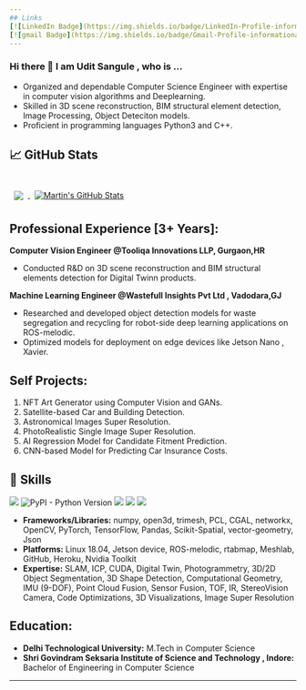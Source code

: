 ```yaml
---
## Links
[![LinkedIn Badge](https://img.shields.io/badge/LinkedIn-Profile-informational?style=flat&logo=linkedin&logoColor=white&color=0D76A8)](https://www.linkedin.com/in/uditsangule/)
[![gmail Badge](https://img.shields.io/badge/Gmail-Profile-informational?style=flat&logo=codepen&logoColor=white&color=black)](https://www.uditsangule@gmail.com)
---
```


### Hi there 👋 I am Udit Sangule , who is ...
- Organized and dependable Computer Science Engineer with expertise in computer vision algorithms and Deeplearning.
- Skilled in 3D scene reconstruction, BIM structural element detection, Image Processing, Object Deteciton models.
- Proficient in programming languages Python3 and C++.

## &#x1f4c8; GitHub Stats

<br>

<a href="https://github.com/uditsangule">
  <img align="center" style="margin:0.5rem" src="https://github-readme-stats.vercel.app/api/top-langs/?username=uditsangule&hide=html,css&title_color=ffffff&text_color=c9cacc&icon_color=4AB197&bg_color=1A2B34" />
</a>

<a href="https://github.com/uditsangule">
  <img align="center" style="margin:0.5rem" src="https://github-readme-stats.vercel.app/api?username=uditsangule&show_icons=true&line_height=27&count_private=true&title_color=ffffff&text_color=c9cacc&icon_color=4AB097&bg_color=1A2B34" alt="Martin's GitHub Stats" />
</a>

## Professional Experience [3+ Years]:
**Computer Vision Engineer @Tooliqa Innovations LLP, Gurgaon,HR**
  - Conducted R&D on 3D scene reconstruction and BIM structural elements detection for Digital Twinn products.

**Machine Learning Engineer @Wastefull Insights Pvt Ltd , Vadodara,GJ**
  - Researched and developed object detection models for waste segregation and recycling for robot-side deep learning applications on ROS-melodic.
  - Optimized models for deployment on edge devices like Jetson Nano , Xavier.

## Self Projects:
1. NFT Art Generator using Computer Vision and GANs.
2. Satellite-based Car and Building Detection.
3. Astronomical Images Super Resolution.
4. PhotoRealistic Single Image Super Resolution.
5. AI Regression Model for Candidate Fitment Prediction.
6. CNN-based Model for Predicting Car Insurance Costs.

## 💼 Skills

![](https://img.shields.io/badge/Code-Python-informational?style=flat&logo=angular&logoColor=white&color=4AB197)
![PyPI - Python Version](https://img.shields.io/pypi/pyversions/numpy)
![](https://img.shields.io/badge/Code-C++-informational?style=flat&logo=ionic&logoColor=white&color=4AB197)
![](https://img.shields.io/badge/Code-Jupyter-informational?style=flat&logo=react&logoColor=white&color=4AB197)
![](https://img.shields.io/badge/Code-C-informational?style=flat&logo=Redux&logoColor=white&color=4AB197)

- **Frameworks/Libraries:** numpy, open3d, trimesh, PCL, CGAL, networkx, OpenCV, PyTorch, TensorFlow, Pandas, Scikit-Spatial, vector-geometry, Json
- **Platforms:** Linux 18.04, Jetson device, ROS-melodic, rtabmap, Meshlab, GitHub, Heroku, Nvidia Toolkit
- **Expertise:** SLAM, ICP, CUDA, Digital Twin, Photogrammetry, 3D/2D Object Segmentation, 3D Shape Detection, Computational Geometry, IMU (9-DOF), Point Cloud Fusion, Sensor Fusion, TOF, IR, StereoVision Camera, Code Optimizations, 3D Visualizations, Image Super Resolution

## Education:
- **Delhi Technological University:** M.Tech in Computer Science
- **Shri Govindram Seksaria Institute of Science and Technology , Indore:** Bachelor of Engineering in Computer Science



---


<!--
**uditsangule/uditsangule** is a ✨ _special_ ✨ repository because its `README.md` (this file) appears on your GitHub profile.

Here are some ideas to get you started:

- 🔭 I’m currently working on ...
- 🌱 I’m currently learning ...
- 👯 I’m looking to collaborate on ...
- 🤔 I’m looking for help with ...
- 💬 Ask me about ...
- 📫 How to reach me: ...
- 😄 Pronouns: ...
- ⚡ Fun fact: ...
-->

